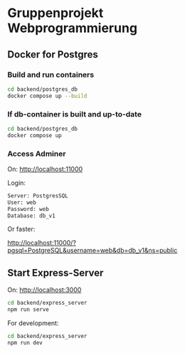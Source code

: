 # Gruppenprojekt Webprogrammierung

## Docker for Postgres

### Build and run containers

```bash
cd backend/postgres_db
docker compose up --build
```

### If db-container is built and up-to-date

```bash
cd backend/postgres_db
docker compose up
```

### Access Adminer

On: <http://localhost:11000>

Login:

```bash
Server: PostgresSQL
User: web
Password: web
Database: db_v1
```

Or faster:

<http://localhost:11000/?pgsql=PostgreSQL&username=web&db=db_v1&ns=public>

## Start Express-Server

On: <http://localhost:3000>

```bash
cd backend/express_server
npm run serve
```

For development:

```bash
cd backend/express_server
npm run dev
```
